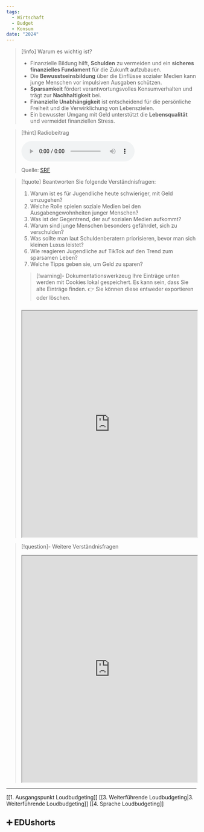 ```yaml
---
tags:
  - Wirtschaft
  - Budget
  - Konsum
date: "2024"
---
```

>[!info] Warum es wichtig ist?
>- Finanzielle Bildung hilft, **Schulden** zu vermeiden und ein **sicheres finanzielles Fundament** für die Zukunft aufzubauen.
>- Die **Bewusstseinsbildung** über die Einflüsse sozialer Medien kann junge Menschen vor impulsiven Ausgaben schützen.
>- **Sparsamkeit** fördert verantwortungsvolles Konsumverhalten und trägt zur **Nachhaltigkeit** bei.
>- **Finanzielle Unabhängigkeit** ist entscheidend für die persönliche Freiheit und die Verwirklichung von Lebenszielen.
>- Ein bewusster Umgang mit Geld unterstützt die **Lebensqualität** und vermeidet finanziellen Stress.

>[!hint] Radiobeitrag
>
><audio controls><source src="https://download-media.srf.ch/world/audio/Rendez-vous-radio/2024/03/Rendez-vous-radio-2e95cef6-c029-4264-85e9-940192cb6acd.mp3"></audio>
>
>Quelle: [SRF](https://www.srf.ch/play/radio/redirect/detail/2e95cef6-c029-4264-85e9-940192cb6acd)

>[!quote] Beantworten Sie folgende Verständnisfragen:
>1. Warum ist es für Jugendliche heute schwieriger, mit Geld umzugehen?
>2. Welche Rolle spielen soziale Medien bei den Ausgabengewohnheiten junger Menschen?
>3. Was ist der Gegentrend, der auf sozialen Medien aufkommt?
>4. Warum sind junge Menschen besonders gefährdet, sich zu verschulden?
>5. Was sollte man laut Schuldenberatern priorisieren, bevor man sich kleinen Luxus leistet?
>6. Wie reagieren Jugendliche auf TikTok auf den Trend zum sparsamen Leben?
>7. Welche Tipps geben sie, um Geld zu sparen?
>
>>[!warning]- Dokumentationswerkzeug 
>Ihre Einträge unten werden mit Cookies lokal gespeichert. Es kann sein, dass Sie alte Einträge finden. 
>👉 Sie können diese entweder exportieren oder löschen.
>#####
><iframe width="100%" height="600" src="https://app.Lumi.education/run/dw_E7K" allowfullscreen allow="geolocation *; autoplay; encrypted-media"></iframe>


>[!question]- Weitere Verständnisfragen
><iframe width="100%" height="600" src="https://app.Lumi.education/run/QmbPzf" allowfullscreen allow="geolocation *; autoplay; encrypted-media"></iframe>

---
[[1. Ausgangspunkt Loudbudgeting]]
[[3. Weiterführende Loudbudgeting|3. Weiterführende Loudbudgeting]]
[[4. Sprache Loudbudgeting]]

## ➕ EDUshorts
